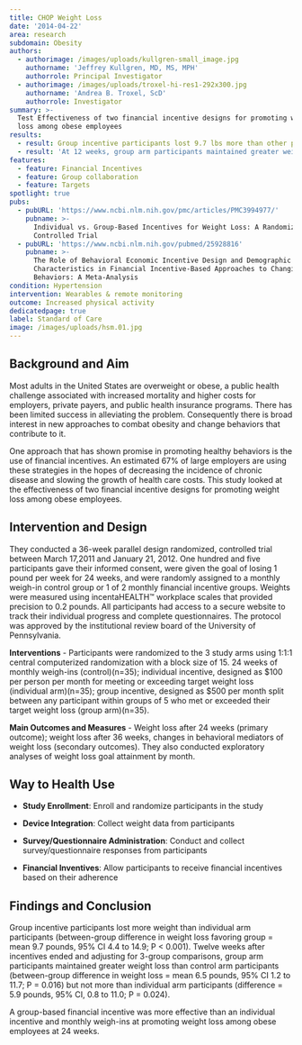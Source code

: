 ```yaml
---
title: CHOP Weight Loss
date: '2014-04-22'
area: research
subdomain: Obesity
authors:
  - authorimage: /images/uploads/kullgren-small_image.jpg
    authorname: 'Jeffrey Kullgren, MD, MS, MPH'
    authorrole: Principal Investigator
  - authorimage: /images/uploads/troxel-hi-res1-292x300.jpg
    authorname: 'Andrea B. Troxel, ScD'
    authorrole: Investigator
summary: >-
  Test Effectiveness of two financial incentive designs for promoting weight
  loss among obese employees
results:
  - result: Group incentive participants lost 9.7 lbs more than other participants
  - result: 'At 12 weeks, group arm participants maintained greater weight loss'
features:
  - feature: Financial Incentives
  - feature: Group collaboration
  - feature: Targets
spotlight: true
pubs:
  - pubURL: 'https://www.ncbi.nlm.nih.gov/pmc/articles/PMC3994977/'
    pubname: >-
      Individual vs. Group-Based Incentives for Weight Loss: A Randomized,
      Controlled Trial
  - pubURL: 'https://www.ncbi.nlm.nih.gov/pubmed/25928816'
    pubname: >-
      The Role of Behavioral Economic Incentive Design and Demographic
      Characteristics in Financial Incentive-Based Approaches to Changing Health
      Behaviors: A Meta-Analysis
condition: Hypertension
intervention: Wearables & remote monitoring
outcome: Increased physical activity
dedicatedpage: true
label: Standard of Care 
image: /images/uploads/hsm.01.jpg
---
```

## Background and Aim

Most adults in the United States are overweight or obese, a public health challenge associated with increased mortality and higher costs for employers, private payers, and public health insurance programs. There has been limited success in alleviating the problem. Consequently there is broad interest in new approaches to combat obesity and change behaviors that contribute to it. 

One approach that has shown promise in promoting healthy behaviors is the use of financial incentives. An estimated 67% of large employers are using these strategies in the hopes of decreasing the incidence of chronic disease and slowing the growth of health care costs. This study looked at the effectiveness of two financial incentive designs for promoting weight loss among obese employees.


## Intervention and Design

They conducted a 36-week parallel design randomized, controlled trial between March 17,2011 and January 21, 2012. One hundred and five participants gave their informed consent, were given the goal of losing 1 pound per week for 24 weeks, and were randomly assigned to a monthly weigh-in control group or 1 of 2 monthly financial incentive groups. Weights were measured using incentaHEALTH™ workplace scales that provided precision to 0.2 pounds. All participants had access to a secure website to track their individual progress and complete questionnaires. The protocol was approved by the institutional review board of the University of Pennsylvania.

**Interventions** - Participants were randomized to the 3 study arms using 1:1:1 central computerized randomization with a block size of 15. 24 weeks of monthly weigh-ins (control)(n=35); individual incentive, designed as $100 per person per month for meeting or exceeding target weight loss (individual arm)(n=35); group incentive, designed as $500 per month split between any participant within groups of 5 who met or exceeded their target weight loss (group arm)(n=35).

**Main Outcomes and Measures** - Weight loss after 24 weeks (primary outcome); weight loss after 36 weeks, changes in behavioral mediators of weight loss (secondary outcomes). They also conducted exploratory analyses of weight loss goal attainment by month.



## Way to Health Use
- **Study Enrollment**: Enroll and randomize participants in the study

- **Device Integration**: Collect weight data from participants

- **Survey/Questionnaire Administration**: Conduct and collect survey/questionnaire responses from participants

- **Financial Inventives**: Allow participants to receive financial incentives based on their adherence

## Findings and Conclusion

Group incentive participants lost more weight than individual arm participants (between-group difference in weight loss favoring group = mean 9.7 pounds, 95% CI 4.4 to 14.9; P < 0.001). Twelve weeks after incentives ended and adjusting for 3-group comparisons, group arm participants maintained greater weight loss than control arm participants (between-group difference in weight loss = mean 6.5 pounds, 95% CI 1.2 to 11.7; P = 0.016) but not more than individual arm participants (difference = 5.9 pounds, 95% CI, 0.8 to 11.0; P = 0.024).

A group-based financial incentive was more effective than an individual incentive and monthly weigh-ins at promoting weight loss among obese employees at 24 weeks.
